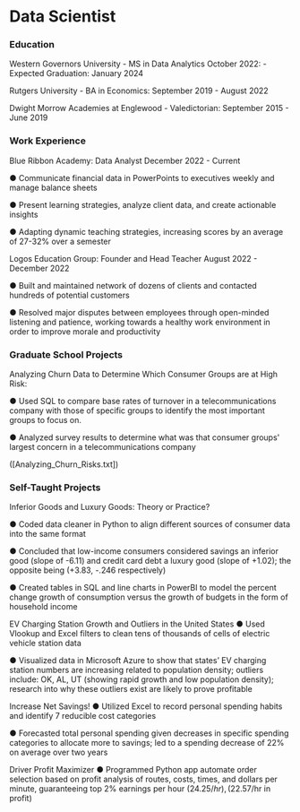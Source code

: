 # Data Scientist

### Education
Western Governors University - MS in Data Analytics October 2022: - Expected Graduation: January 2024

Rutgers University - BA in Economics: September 2019 - August 2022

Dwight Morrow Academies at Englewood - Valedictorian: September 2015 - June 2019

### Work Experience
Blue Ribbon Academy: Data Analyst December 2022 - Current

  ● Communicate financial data in PowerPoints to executives weekly and manage balance sheets

  ● Present learning strategies, analyze client data, and create actionable insights

  ● Adapting dynamic teaching strategies, increasing scores by an average of 27-32% over a semester

Logos Education Group: Founder and Head Teacher August 2022 - December 2022

  ● Built and maintained network of dozens of clients and contacted hundreds of potential customers

  ● Resolved major disputes between employees through open-minded listening and patience,
    working towards a healthy work environment in order to improve morale and productivity

### Graduate School Projects

Analyzing Churn Data to Determine Which Consumer Groups are at High Risk:

  ● Used SQL to compare base rates of turnover in a telecommunications company with those of specific groups
    to identify the most important groups to focus on.

  ● Analyzed survey results to determine what was that consumer groups' largest concern in a telecommunications
    company

([Analyzing_Churn_Risks.txt])




### Self-Taught Projects
Inferior Goods and Luxury Goods: Theory or Practice?

  ● Coded data cleaner in Python to align different sources of consumer data into the same format
  
  ● Concluded that low-income consumers considered savings an inferior good (slope of -6.11) and
    credit card debt a luxury good (slope of +1.02); the opposite being (+3.83, -.246 respectively)
    
  ● Created tables in SQL and line charts in PowerBI to model the percent change growth of
    consumption versus the growth of budgets in the form of household income

EV Charging Station Growth and Outliers in the United States
  ● Used Vlookup and Excel filters to clean tens of thousands of cells of electric vehicle station data
  
  ● Visualized data in Microsoft Azure to show that states’ EV charging station numbers are
    increasing related to population density; outliers include: OK, AL, UT (showing rapid growth and
    low population density); research into why these outliers exist are likely to prove profitable

Increase Net Savings!
  ● Utilized Excel to record personal spending habits and identify 7 reducible cost categories
  
  ● Forecasted total personal spending given decreases in specific spending categories to allocate
    more to savings; led to a spending decrease of 22% on average over two years

Driver Profit Maximizer
  ● Programmed Python app automate order selection based on profit analysis of routes, costs, times,
    and dollars per minute, guaranteeing top 2% earnings per hour ($24.25/hr), ($22.57/hr in profit)
